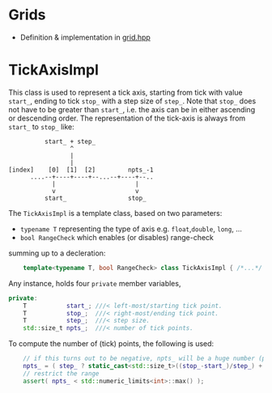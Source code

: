 # Grids

* Definition & implementation in [grid.hpp](../src/antenna.hpp)

# TickAxisImpl

This class is used to represent a tick axis, starting from tick with value `start_`, ending to tick `stop_` with a step size of `step_`. Note that `stop_` does not have to be greater than `start_`, i.e. the axis can be in either ascending or descending order. The representation of the tick-axis is always from `start_` to `stop_` like:

```
          start_ + step_
                 ^
                 | 
                 |
[index]    [0]  [1]  [2]         npts_-1
      ....--+----+----+--...--+----+--..
            |                      |
            v                      v
          start_                 stop_

```

The `TickAxisImpl` is a template class, based on two parameters:

* `typename T` representing the type of axis e.g. `float`,`double`, `long`, ...
* `bool RangeCheck` which enables (or disables) range-check

summing up to a decleration:

```cpp
    template<typename T, bool RangeCheck> class TickAxisImpl { /*...*/ };
```

Any instance, holds four `private` member variables, 

```cpp
private:
    T           start_; ///< left-most/starting tick point.
    T           stop_;  ///< right-most/ending tick point.
    T           step_;  ///< step size.
    std::size_t npts_;  ///< number of tick points.
```

To compute the number of (tick) points, the following is used:

```cpp
    // if this turns out to be negative, npts_ will be a huge number (positive)
    npts_ = ( step_ ? static_cast<std::size_t>((stop_-start_)/step_) + 1 : 0 );
    // restrict the range
    assert( npts_ < std::numeric_limits<int>::max() );
```


